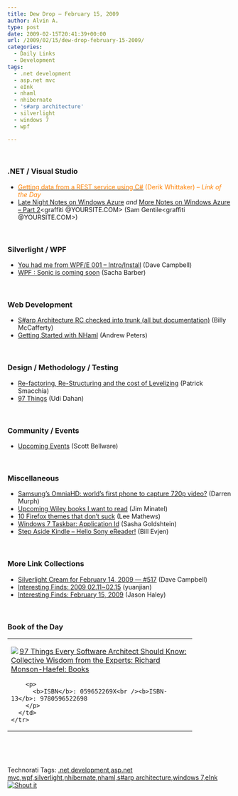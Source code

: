 ```yaml
---
title: Dew Drop – February 15, 2009
author: Alvin A.
type: post
date: 2009-02-15T20:41:39+00:00
url: /2009/02/15/dew-drop-february-15-2009/
categories:
  - Daily Links
  - Development
tags:
  - .net development
  - asp.net mvc
  - eInk
  - nhaml
  - nhibernate
  - 's#arp architecture'
  - silverlight
  - windows 7
  - wpf

---
```

&#160;

### .NET / Visual Studio

  * [<font color="#ff8000">Getting data from a REST service using C#</font>][1] <font color="#ff8000">(Derik Whittaker)<em> – Link of the Day</em></font>
  * [Late Night Notes on Windows Azure][2] _and_&#160;[More Notes on Windows Azure &#8211; Part 2][3]<graffiti @YOURSITE.COM> (Sam Gentile<graffiti @YOURSITE.COM>)

&#160;

### Silverlight / WPF

  * [You had me from WPF/E 001 &#8211; Intro/Install][4] (Dave Campbell)
  * [WPF : Sonic is coming soon][5] (Sacha Barber)

&#160;

### Web Development

  * [S#arp Architecture RC checked into trunk (all but documentation)][6] (Billy McCafferty)
  * [Getting Started with NHaml][7] (Andrew Peters)

&#160;

### Design / Methodology / Testing

  * [Re-factoring, Re-Structuring and the cost of Levelizing][8] (Patrick Smacchia)
  * [97 Things][9] (Udi Dahan)

&#160;

### Community / Events

  * [Upcoming Events][10] (Scott Bellware)

&#160;

### Miscellaneous

  * [Samsung&#8217;s OmniaHD: world&#8217;s first phone to capture 720p video?][11] (Darren Murph)
  * [Upcoming Wiley books I want to read][12] (Jim Minatel)
  * [10 Firefox themes that don&#8217;t suck][13] (Lee Mathews)
  * [Windows 7 Taskbar: Application Id][14] (Sasha Goldshtein)
  * [Step Aside Kindle &#8211; Hello Sony eReader!][15] (Bill Evjen)

&#160;

### More Link Collections

  * [Silverlight Cream for February 14, 2009 &#8212; #517][16] (Dave Campbell)
  * [Interesting Finds: 2009 02.11~02.15][17] (yuanjian)
  * [Interesting Finds: February 15, 2009][18] (Jason Haley)

&#160;

### Book of the Day

<div style="padding-bottom: 0px; margin: 0px; padding-left: 0px; padding-right: 0px; display: inline; float: none; padding-top: 0px" id="scid:7dc1bd33-94bd-46fd-a20b-0131235bcd47:15e3f4b1-143d-47c5-979d-632369fb4953" class="wlWriterSmartContent">
  <table cellspacing="0" cellpadding="2" width="400" border="0" unselectable="on">
    <tr>
      <td valign="top" width="400">
        <p>
          <a title="97 Things Every Software Architect Should Know: Collective Wisdom from the Experts: Richard Monson-Haefel: Books" href="http://www.amazon.com/exec/obidos/ASIN/059652269X/alvinashcraft-20"><img data-recalc-dims="1" decoding="async" src="https://i0.wp.com/images.amazon.com/images/P/059652269X.01.MZZZZZZZ.jpg?w=660" border="0" align="left" style="float:left" />97 Things Every Software Architect Should Know: Collective Wisdom from the Experts: Richard Monson-Haefel: Books</a>
        </p>
        
        <p>
          <b>ISBN</b>: 059652269X<br /><b>ISBN-13</b>: 9780596522698
        </p>
      </td>
    </tr>
  </table>
</div>

&#160;

<div style="padding-bottom: 0px; margin: 0px; padding-left: 0px; padding-right: 0px; display: inline; float: none; padding-top: 0px" id="scid:C16BAC14-9A3D-4c50-9394-FBFEF7A93539:6d88eafd-c3cc-44b3-9c04-082df080fb78" class="wlWriterSmartContent">
  <!--dotnetkickit-->
</div>

&#160;

<div style="padding-bottom: 0px; margin: 0px; padding-left: 0px; padding-right: 0px; display: inline; float: none; padding-top: 0px" id="scid:0767317B-992E-4b12-91E0-4F059A8CECA8:77c5eec9-6598-4da5-9345-d22a56b76e86" class="wlWriterSmartContent">
  Technorati Tags: <a href="http://technorati.com/tags/.net+development" rel="tag">.net development</a>,<a href="http://technorati.com/tags/asp.net+mvc" rel="tag">asp.net mvc</a>,<a href="http://technorati.com/tags/wpf" rel="tag">wpf</a>,<a href="http://technorati.com/tags/silverlight" rel="tag">silverlight</a>,<a href="http://technorati.com/tags/nhibernate" rel="tag">nhibernate</a>,<a href="http://technorati.com/tags/nhaml" rel="tag">nhaml</a>,<a href="http://technorati.com/tags/s%23arp+architecture" rel="tag">s#arp architecture</a>,<a href="http://technorati.com/tags/windows+7" rel="tag">windows 7</a>,<a href="http://technorati.com/tags/eInk" rel="tag">eInk</a>
</div>

<div class="wlWriterHeaderFooter" style="margin:0px; padding:0px 0px 0px 0px;">
  <div class="shoutIt">
    <a rev="vote-for" href="http://dotnetshoutout.com/Submit?url=http%3a%2f%2fwww.alvinashcraft.com%2f2009%2f02%2f15%2fdew-drop-february-15-2009%2f&title=Dew+Drop+-+February+15%2c+2009"><img decoding="async" alt="Shout it" src="http://dotnetshoutout.com/image.axd?url=https://morningdew-bpc6g3a0fgaxdxcu.eastus2-01.azurewebsites.net/2009/02/15/dew-drop-february-15-2009/" style="border:0px" /></a>
  </div>
</div>

 [1]: http://feeds.feedburner.com/~r/Devlicious/~3/540119561/getting-data-from-a-rest-service-using-c.aspx
 [2]: http://feeds.feedburner.com/~r/SamGentile/~3/540066276/
 [3]: http://feeds.feedburner.com/~r/SamGentile/~3/540374825/
 [4]: http://geekswithblogs.net/WynApseTechnicalMusings/archive/2009/02/14/129410.aspx
 [5]: http://sachabarber.net/?p=442
 [6]: http://groups.google.com/group/sharp-architecture/browse_thread/thread/f7f8fd152b435429/8708b6fd17107870?show_docid=8708b6fd17107870
 [7]: http://andrewpeters.net/2009/01/16/getting-started-with-nhaml/
 [8]: http://feeds.feedburner.com/~r/CodeBetter/~3/540141105/re-factoring-re-structuring-and-the-cost-of-levelizing.aspx
 [9]: http://feeds.feedburner.com/~r/UdiDahan-TheSoftwareSimplist/~3/540313210/
 [10]: http://feedproxy.google.com/~r/sbellware/~3/xCsyKxg0pZY/upcoming-events.html
 [11]: http://www.engadget.com/2009/02/15/samsungs-omniahd-worlds-first-phone-to-capture-720p-video/
 [12]: http://feeds.feedburner.com/~r/typepad/jimminatel/minatel/~3/539959093/upcoming-wiley-books-i-want-to-read.html
 [13]: http://www.downloadsquad.com/2009/02/15/10-firefox-themes-that-dont-suck/
 [14]: http://blogs.microsoft.co.il/blogs/sasha/archive/2009/02/15/windows-7-taskbar-application-id.aspx
 [15]: http://geekswithblogs.net/evjen/archive/2009/02/14/129405.aspx
 [16]: http://geekswithblogs.net/WynApseTechnicalMusings/archive/2009/02/14/129411.aspx
 [17]: http://weblogs.asp.net/yuanjian/archive/2009/02/14/interesting-finds-2009-02-11-02-15.aspx
 [18]: http://jasonhaley.com/blog/archive/2009/02/15/142893.aspx